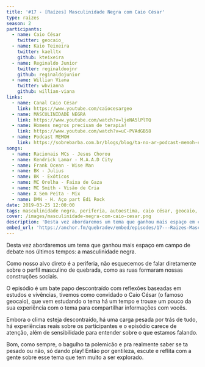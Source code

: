 ```yaml
---
title: '#17 - [Raízes] Masculinidade Negra com Caio César'
type: raizes
season: 2
participants:
  - name: Caio César
    twitter: geocaio_
  - name: Kaio Teixeira
    twitter: kaelltx
    github: kteixeira
  - name: Reginaldo Junior
    twitter: reginaldoojnr
    github: reginaldojunior
  - name: Willian Viana
    twitter: wbvianna
    github: willian-viana
links:
  - name: Canal Caio César
    link: https://www.youtube.com/caiocesargeo
  - name: MASCULINIDADE NEGRA
    link: https://www.youtube.com/watch?v=ljeNA5lPlTQ
  - name: Homens negros precisam de terapia!
    link: https://www.youtube.com/watch?v=uC-PVAdGB58
  - name: Podcast MEMOH
    link: https://sobrebarba.com.br/blogs/blog/ta-no-ar-podcast-memoh-em-parceria-com-a-sobrebarba
songs:
  - name: Racionais MCs - Jesus Chorou
  - name: Kendrick Lamar - M.A.A.D City
  - name: Frank Ocean - Wise Man
  - name: BK - Julius
  - name: BK - Exóticos
  - name: MC Orelha - Faixa de Gaza
  - name: MC Smith - Visão de Cria
  - name: X Sem Peita - Mix
  - name: DMN - H. Aço part Edi Rock
date: 2019-03-25 12:00:00
tags: masculinidade negra, periferia, autoestima, caio césar, geocaio, masculinidade, vivências, raízes, sentimentos, jesus chorou, sensibilidade, insegurança
cover: /images/masculinidade-negra-com-caio-cesar.png
description: 'Desta vez abordaremos um tema que ganhou mais espaço em campo de debate nos últimos tempos: a masculinidade negra. Como nosso alvo direto é a periferia, não esquecemos de falar diretamente sobre o perfil masculino de quebrada, como as ruas formaram nossas construções sociais.'
embed_url: 'https://anchor.fm/quebradev/embed/episodes/17---Raizes-Masculinidade-Negra-com-Caio-Cesar-eclvbj'
---
```


Desta vez abordaremos um tema que ganhou mais espaço em campo de debate nos últimos tempos: a masculinidade negra. 

Como nosso alvo direto é a periferia, não esquecemos de falar diretamente sobre o perfil masculino de quebrada, como as ruas formaram nossas construções sociais.

O episódio é um bate papo descontraído com reflexões baseadas em estudos e vivências, tivemos como convidado o Caio César (o famoso geocaio), que vem estudando o tema há um tempo e trouxe um pouco da sua experiência com o tema para compartilhar informações com vocês.

Embora o clima esteja descontraído, há uma carga pesada por trás de tudo, há experiências reais sobre os participantes e o episódio carece de atenção, além de sensibilidade para entender sobre o que estamos falando.

Bom, como sempre, o bagulho ta polemicão e pra realmente saber se ta pesado ou não, só dando play! Então por gentileza, escute e reflita com a gente sobre esse tema que tem muito a ser explorado.